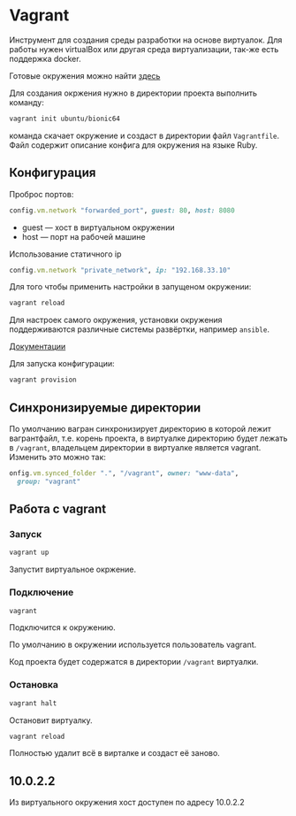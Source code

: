# Vagrant

Инструмент для создания среды разработки на основе виртуалок. 
Для работы нужен virtualBox или другая среда виртуализации, так-же есть поддержка docker.

Готовые окружения можно найти [здесь](https://app.vagrantup.com/boxes/search)

Для создания окржения нужно в директории проекта выполнить команду:
```bash
vagrant init ubuntu/bionic64
```
команда скачает окружение и создаст в директории файл `Vagrantfile`. Файл содержит описание конфига для окружения на языке Ruby. 

## Конфигурация

Проброс портов:
```ruby
config.vm.network "forwarded_port", guest: 80, host: 8080
```
* guest — хост в виртуальном окружении
* host — порт на рабочей машине

Использование статичного ip
```ruby
config.vm.network "private_network", ip: "192.168.33.10"
```

Для того чтобы применить настройки в запущеном окружении:
```bash
vagrant reload
```

Для настроек самого окружения, установки окружения поддерживаются различные системы развёртки, например `ansible`.

[Документации](https://www.vagrantup.com/docs/provisioning/)

Для запуска конфигурации:
```bash
vagrant provision
```

## Синхронизируемые директории

По умолчанию вагран синхронизирует директорию в которой лежит вагрантфайл, т.е. корень проекта, в виртуалке директорию будет лежать в `/vagrant`, владельцем директории в виртуалке является vagrant. 
Изменить это можно так:

```ruby
onfig.vm.synced_folder ".", "/vagrant", owner: "www-data",
  group: "vagrant"
```

## Работа с vagrant

### Запуск

```bash
vagrant up
```
Запустит виртуальное окржение.

### Подключение

```bash
vagrant
```
Подключится к окружению. 

По умолчанию в окружении используется пользователь vagrant.

Код проекта будет содержатся в директории `/vagrant` виртуалки.

### Остановка

```bash
vagrant halt
```
Остановит виртуалку.

```bash
vagrant reload
```
Полностью удалит всё в вирталке и создаст её заново.


## 10.0.2.2 

Из виртуального окружения хост доступен по адресу 10.0.2.2 